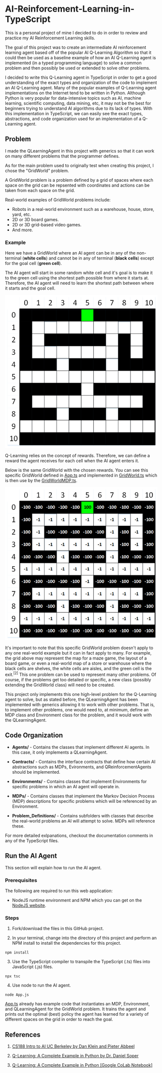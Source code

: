 # AI-Reinforcement-Learning-in-TypeScript
This is a personal project of mine I decided to do in order to review and practice my AI Reinforcement Learning skills.

The goal of this project was to create an intermediate AI reinforcement learning agent based off of the popular AI Q-Learning Algorithm so that it could then be used as a baseline example of how an AI Q-Learning agent is implemented (in a typed programming language) to solve a common problem and then possibly be used or extended to solve other problems.

I decided to write this Q-Learning agent in TypeScript in order to get a good understanding of the exact types and organization of the code to implement an AI Q-Learning agent. Many of the popular examples of Q-Learning agent implementations on the Internet tend to be written in Python. Although Python is very popular for data-intensive topics such as AI, machine learning, scientific computing, data mining, etc, it may not be the best for beginners trying to understand AI algorithms due to its lack of types. With this implementation in TypeScript, we can easily see the exact types, abstractions, and code organization used for an implementation of a Q-Learning agent.

## Problem

I made the QLearningAgent in this project with generics so that it can work on many different problems that the programmer defines.

As for the main problem used to originally test when creating this project, I chose the "GridWorld" problem.

A GridWorld problem is a problem defined by a grid of spaces where each space on the grid can be repsented with coordinates and actions can be taken from each space on the grid.

 Real-world examples of GridWorld problems include:
 - Robots in a real-world environment such as a warehouse, house, store, yard, etc.
 - 2D or 3D board games.
 - 2D or 3D grid-based video games.
 - And more.

### Example

Here we have a GridWorld where an AI agent can be in any of the non-terminal (**white cells**) and cannot be in any of terminal (**black cells**) except for the goal cell (**green cell**).

The AI agent will start in some random white cell and it's goal is to make it to the green cell using the shortest path possible from where it starts at. Therefore, the AI agent will need to learn the shortest path between where it starts and the goal cell.

![GridWorld Exmaple](/Problem_Definitions/GridWorld/images/warehouse-map.png)

Q-Learning relies on the concept of rewards. Therefore, we can define a reward the agent receives for each cell when the AI agent enters it.

Below is the same GridWorld with the chosen rewards. You can see this specific GridWorld defined in [App.ts](/App.ts) and implemented in [GridWorld.ts](/Problem_Definitions/GridWorld/GridWorld.ts) which is then use by the [GridWorldMDP.ts](/MDPs/GridWorldMDP.ts).

![GridWorld Example with Rewards](/Problem_Definitions/GridWorld/images/warehouse-map-rewards.png)

It's important to note that this specific GridWorld problem doesn't apply to any one real-world example but it can in fact apply to many. For example, the grid above may represent the map for a maze game, the layout of a board game, or even a real-world map of a store or warehouse where the black cells are shelves, the white cells are aisles, and the green cell is the exit.<sup>[2]</sup> This one problem can be used to represent many other problems. Of course, if the problems get too detailed or specific, a new class (possibly extending the GridWorld class) will need to be created.

This project only implements this one high-level problem for the Q-Learning agent to solve, but as stated before, the QLearningAgent has been implemented with generics allowing it to work with other problems. That is, to implement other problems, one would need to, at minimum, define an MDP class and Environment class for the problem, and it would work with the QLearningAgent.

## Code Organization

- **Agents/** - Contains the classes that implement different AI agents. In this case, it only implements a QLearningAgent.

- **Contracts/** - Contains the interface contracts that define how certain AI abstractions such as MDPs, Evironments, and QReinforcementAgents should be implemented.

- **Environments/** - Contains classes that implement Environments for specific problems in which an AI agent will operate in.

- **MDPs/** - Contains classes that implement the Markov Decision Process (MDP) descriptions for specific problems which will be referenced by an Environment.

- **Problem_Definitions/** - Contains subfolders with classes that describe the real-world problems an AI will attempt to solve. MDPs will reference these.

For more detailed exlpanations, checkout the documentation comments in any of the TypeScript files.

## Run the AI Agent

This section will explain how to run the AI agent.

### Prerequisites

The following are required to run this web application:

- NodeJS runtime environment and NPM which you can get on the [NodeJS website](https://nodejs.org/en/download/).

### Steps

1. Fork/download the files in this GitHub project.

2. In your terminal, change into the directory of this project and perform an NPM install to install the dependencies for this project.

```
npm install
```

3. Use the TypeScript compiler to transpile the TypeScript (.ts) files into JavaScript (.js) files.

```
npx tsc
```

4. Use node to run the AI agent.

```
node App.js
```

[App.ts](/App.ts) already has example code that instantiates an MDP, Environment, and QLearningAgent for the GridWorld problem. It trains the agent and prints out the optimal (best) policy the agent has learned for a variety of different spaces on the grid in order to reach the goal.

## References
1. [CS188 Intro to AI UC Berkeley by Dan Klein and Pieter Abbeel](http://ai.berkeley.edu/lecture_videos.html)

2. [Q-Learning: A Complete Example in Python by Dr. Daniel Soper](https://www.youtube.com/watch?v=iKdlKYG78j4)

3. [Q-Learning: A Complete Example in Python [Google CoLab Notebook]](https://colab.research.google.com/drive/1E2RViy7xmor0mhqskZV14_NUj2jMpJz3)
